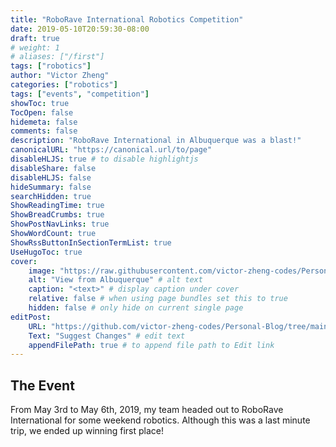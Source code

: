 ```yaml
---
title: "RoboRave International Robotics Competition"
date: 2019-05-10T20:59:30-08:00
draft: true
# weight: 1
# aliases: ["/first"]
tags: ["robotics"]
author: "Victor Zheng"
categories: ["robotics"]
tags: ["events", "competition"]
showToc: true
TocOpen: false
hidemeta: false
comments: false
description: "RoboRave International in Albuquerque was a blast!"
canonicalURL: "https://canonical.url/to/page"
disableHLJS: true # to disable highlightjs
disableShare: false
disableHLJS: false
hideSummary: false
searchHidden: true
ShowReadingTime: true
ShowBreadCrumbs: true
ShowPostNavLinks: true
ShowWordCount: true
ShowRssButtonInSectionTermList: true
UseHugoToc: true
cover:
    image: "https://raw.githubusercontent.com/victor-zheng-codes/Personal-Blog/main/resources/images/albuquerque.JPG" # image path/url
    alt: "View from Albuquerque" # alt text
    caption: "<text>" # display caption under cover
    relative: false # when using page bundles set this to true
    hidden: false # only hide on current single page
editPost:
    URL: "https://github.com/victor-zheng-codes/Personal-Blog/tree/main/content/posts"
    Text: "Suggest Changes" # edit text
    appendFilePath: true # to append file path to Edit link
---
```


## The Event
From May 3rd to May 6th, 2019, my team headed out to RoboRave International for some weekend robotics. Although this was a last minute trip, we ended up winning first place! 


